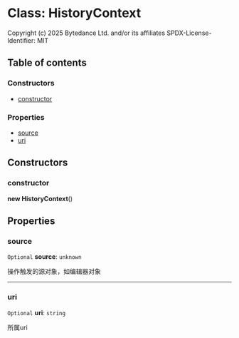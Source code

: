 # Class: HistoryContext

Copyright (c) 2025 Bytedance Ltd. and/or its affiliates
SPDX-License-Identifier: MIT

## Table of contents

### Constructors

* [constructor](/en/auto-docs/fixed-layout-editor/classes/HistoryContext.md#constructor)

### Properties

* [source](/en/auto-docs/fixed-layout-editor/classes/HistoryContext.md#source)
* [uri](/en/auto-docs/fixed-layout-editor/classes/HistoryContext.md#uri)

## Constructors

### constructor

**new HistoryContext**()

## Properties

### source

`Optional` **source**: `unknown`

操作触发的源对象，如编辑器对象

***

### uri

`Optional` **uri**: `string`

所属uri
